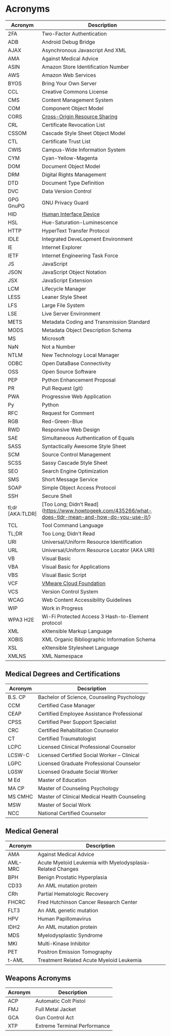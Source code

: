 # Acronyms 

| Acronym | Description | 
| ---- | ---- | 
|2FA| Two-Factor Authentication | 
|ADB| Android Debug Bridge |  
|AJAX| Asynchronous Javascript And XML |  
|AMA| Against Medical Advice |  
|ASIN| Amazon Store Identification Number |  
|AWS| Amazon Web Services |  
|BYOS| Bring Your Own Server |  
|CCL| Creative Commons License |  
|CMS| Content Management System | 
|COM| Component Object Model |  
|CORS| [Cross-Origin Resource Sharing](https://developer.mozilla.org/en-US/docs/Web/HTTP/CORS) |
|CRL|Certificate Revocation List|
|CSSOM| Cascade Style Sheet Object Model | 
|CTL|Certificate Trust List|
|CWIS|Campus-Wide Information System|
|CYM| Cyan-Yellow-Magenta |  
|DOM| Document Object Model |  
|DRM| Digital Rights Management |  
|DTD| Document Type Definition |  
|DVC| Data Version Control |  
|GPG <BR> GnuPG| GNU Privacy Guard |  
|HID| [Human Interface Device](https://www.usb.org/hid)  |  
|HSL| Hue-Saturation-Luminescence  |  
|HTTP|HyperText Transfer Protocol|  
|IDLE| Integrated DeveLopment Environment |  
|IE| Internet Explorer |  
|IETF| Internet Engineering Task Force |  
|JS| JavaScript |  
|JSON| JavaScript Object Notation |  
|JSX| JavaScript Extension |  
|LCM| Lifecycle Manager |  
|LESS| Leaner Style Sheet |  
|LFS| Large File System |  
|LSE| Live Server Environment |  
|METS|Metadata Coding and Transmission Standard|  
|MODS|Metadata Object Description Schema|  
|MS| Microsoft |  
|NaN| Not a Number |  
|NTLM| New Technology Local Manager  |  
|ODBC|Open DataBase Connectivity |
|OSS| Open Source Software|  
|PEP| Python Enhancement Proposal | 
|PR| Pull Request (git) |  
|PWA|Progressive Web Application|
|Py| Python |  
|RFC| Request for Comment |  
|RGB| Red-Green-Blue |  
|RWD|Responsive Web Design|  
|SAE|Simultaneous Authentication of Equals|
|SASS| Syntactically Awesome Style Sheet |
|SCM|Source Control Management|  
|SCSS| Sassy Cascade Style Sheet |   
|SEO| Search Engine Optimization |  
|SMS| Short Message Service |  
|SOAP|Simple Object Access Protocol|  
|SSH| Secure Shell |  
|tl;dr <BR> [AKA:TLDR]| [Too Long; Didn’t Read] (https://www.howtogeek.com/435266/what-does-tldr-mean-and-how-do-you-use-it/)  |  
|TCL|Tool Command Language|  
|TL;DR| Too Long; Didn't Read |  
|URI| Universal/Uniform Resource Identification |
|URL| Universal/Uniform Resource Locator (AKA URI) |  
|VB| Visual Basic |  
|VBA| Visual Basic for Applications |  
|VBS| Visual Basic Script |  
|VCF| [VMware Cloud Foundation]( https://www.vmware.com/products/cloud-foundation.html) |  
|VCS|Version Control System|
|WCAG|Web Content Accessibility Guidelines|
|WIP| Work in Progress | 
|WPA3 H2E|Wi-Fi Protected Access 3 Hash-to-Element protocol|
|XML|eXtensible Markup Language|
|XOBIS|XML Organic Bibliographic Information Schema|
|XSL|eXtensible Stylesheet Language|
|XMLNS|XML Namespace|

## Medical Degrees and Certifications

| Acronym | Decsription |  
| -- | -- |  
| B.S. CP|Bachelor of Science, Counseling Psychology |  
| CCM|Certified Case Manager |  
| CEAP|Certified Employee Assistance Professional |  
| CPSS|Certified Peer Support Specialist |  
| CRC|Certified Rehabilitation Counselor |  
| CT|Certified Traumatologist |  
| LCPC|Licensed Clinical Professional Counselor |  
| LCSW-C|Licensed Certified Social Worker – Clinical |  
| LGPC|Licensed Graduate Professional Counselor |  
| LGSW|Licensed Graduate Social Worker |  
| M Ed|Master of Education |  
| MA CP|Master of Counseling Psychology |  
| MS CMHC|Master of Clinical Medical Health Counseling |  
| MSW|Master of Social Work |  
| NCC|National Certified Counselor |  

## Medical General 

| Acronym | Description | 
| ---- | ---- | 
|AMA| Against Medical Advice |
|AML-MRC|Acute Myeloid Leukemia with Myelodysplasia-Related Changes|  
|BPH|Benign Prostatic Hyperplasia|  
|CD33|An AML mutation protein|  
|CRh|Partial Hematologic Recovery|  
|FHCRC|Fred Hutchinson Cancer Research Center|  
|FLT3|An AML genetic mutation|  
|HPV|Human Papillomavirus |  
|IDH2|An AML mutation protein|  
|MDS|Myelodysplastic Syndrome|  
|MKI|Multi-Kinase Inhibitor|  
|PET|Positron Emission Tomography|  
|t-AML|Treatment Related Acute Myeloid Leukemia|  

## Weapons Acronyms

| Acronym | Description | 
| ---- | ---- | 
|ACP| Automatic Colt Pistol |
|FMJ| Full Metal Jacket |  
|GCA| Gun Control Act |  
|XTP| Extreme Terminal Performance |  

